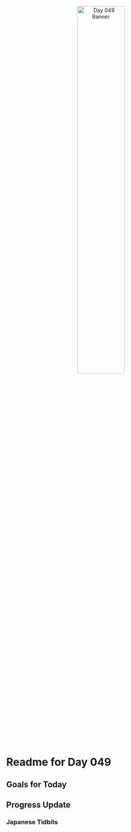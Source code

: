 <div align="center">
 <img src="../../Images/image_049.jpg" alt="Day 049 Banner" width="50%">
</div>

# Readme for Day 049

## Goals for Today

## Progress Update

### Japanese Tidbits

